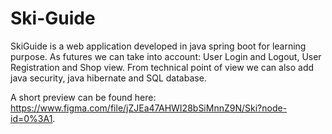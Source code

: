 # Ski-Guide

SkiGuide is a web application developed in java spring boot for learning purpose.
As futures we can take into account: User Login and Logout, User Registration and Shop view.
From technical point of view we can also add java security, java hibernate and SQL database.

A short preview can be found here: https://www.figma.com/file/jZJEa47AHWI28bSiMnnZ9N/Ski?node-id=0%3A1.
